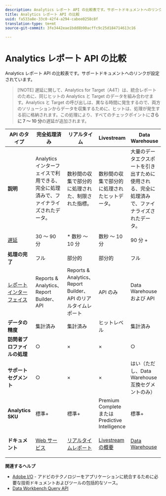 ```yaml
---
description: Analytics レポート API の比較表です。サポートドキュメントへのリンクが設定されています。
title: Analytics レポート API の比較
uuid: fa533a8e-33c0-42f4-a294-cabee0258c8f
translation-type: tm+mt
source-git-commit: 3fe3442eae1bdd8b90acffc9c25d184714613c16

---
```



# Analytics レポート API の比較

Analytics レポート API の比較表です。サポートドキュメントへのリンクが設定されています。

>[!NOTE] 遅延に関して、Analytics for Target（A4T）は、統合レポートのために、同じヒットの Analytics と Target のデータを組み合わせます。Analytics と Target の呼び出しは、異なる時間に発生するので、両方のソリューションからデータを収集するために、ヒットは、処理が発生する前に格納されます。この処理により、すべてのチェックポイントに&#x200B;**さらに 7 ～ 10 分**&#x200B;の遅延が追加されます。

<table id="table_7AF4FD678D494063ADF459B3CBC3EF3F"> 
 <thead> 
  <tr> 
   <th colname="col1" class="entry"> API のタイプ </th> 
   <th colname="col2" class="entry"> 完全処理済み </th> 
   <th colname="col3" class="entry"> リアルタイム </th> 
   <th colname="col4" class="entry"> Livestream </th> 
   <th colname="col5" class="entry"> Data Warehouse </th> 
  </tr> 
 </thead>
 <tbody> 
  <tr> 
   <td colname="col1"> <b>説明</b> </td> 
   <td colname="col2"> Analytics インターフェイスで利用できる、完全に処理済みで、ファイナライズされたデータ。 </td> 
   <td colname="col3"> 数秒間の収集で部分的に処理された、制限された指標。 </td> 
   <td colname="col4"> 数秒間の収集で部分的に処理されたヒットデータ。 </td> 
   <td colname="col5"> 大量のデータエクスポートを引き出すために使用される、完全に処理済みで、ファイナライズされたデータ。 </td> 
  </tr> 
  <tr> 
   <td colname="col1"> <p><a href="https://docs.adobe.com/content/help/en/analytics/technotes/latency.html"  > 遅延</a> </p> </td> 
   <td colname="col2"> 30 ～ 90 分 </td> 
   <td colname="col3"> * 数秒 ～ 10 分 </td> 
   <td colname="col4"> 数秒 ～ 10 分 </td> 
   <td colname="col5"> 90 分 + </td> 
  </tr> 
  <tr> 
   <td colname="col1"> <b>処理の完了</b> </td> 
   <td colname="col2"> フル </td> 
   <td colname="col3"> 部分的 </td> 
   <td colname="col4"> 部分的 </td> 
   <td colname="col5"> フル </td> 
  </tr> 
  <tr> 
   <td colname="col1"> <a href="https://docs.adobe.com/content/help/ja-JP/analytics/landing/home.html"  > レポートインターフェイス</a> </td> 
   <td colname="col2"> Reports &amp; Analytics、Report Builder、API </td> 
   <td colname="col3"> Reports &amp; Analytics、Report Builder、API のリアルタイムレポート </td> 
   <td colname="col4"> API のみ </td> 
   <td colname="col5"> Data Warehouse および API </td> 
  </tr> 
  <tr> 
   <td colname="col1"> <b>データの精度</b> </td> 
   <td colname="col2"> 集計済み </td> 
   <td colname="col3"> 集計済み </td> 
   <td colname="col4"> ヒットレベル </td> 
   <td colname="col5"> 集計済み </td> 
  </tr> 
  <tr> 
   <td colname="col1"> <b>訪問者プロファイルの処理</b> </td> 
   <td colname="col2"> ○ </td> 
   <td colname="col3"> × </td> 
   <td colname="col4"> × </td> 
   <td colname="col5"> ○ </td> 
  </tr> 
  <tr> 
   <td colname="col1"> <b>サポートセグメント</b> </td> 
   <td colname="col2"> ○ </td> 
   <td colname="col3"> × </td> 
   <td colname="col4"> × </td> 
   <td colname="col5"> はい（ただし、Data Warehouse 互換セグメントのみ） </td> 
  </tr> 
  <tr> 
   <td colname="col1"> <b>Analytics SKU</b> </td> 
   <td colname="col2"> 標準+ </td> 
   <td colname="col3"> 標準+ </td> 
   <td colname="col4"> Premium Complete または Predictive Intelligence </td> 
   <td colname="col5"> 標準+ </td> 
  </tr> 
  <tr> 
   <td colname="col1"> <b>ドキュメント</b> </td> 
   <td colname="col2"> <p> <a href="https://marketing.adobe.com/developer/documentation/analytics-reporting-1-4/get-started%E2%80%8B"  > Web サービス</a> </p> </td> 
   <td colname="col3"> <p> <a href="https://marketing.adobe.com/developer/documentation/analytics-reporting-1-4/real-time"  > リアルタイムレポート</a> </p> </td> 
   <td colname="col4"> <p> <a href="https://marketing.adobe.com/developer/documentation/analytics-live-stream/overview-1%E2%80%8B"  > Livestream の概要</a> </p> </td> 
   <td colname="col5"> <p><a href="https://docs.adobe.com/content/help/ja-JP/analytics/export/data-warehouse/data-warehouse.html"  > Data Warehouse</a> </p> </td> 
  </tr> 
 </tbody> 
</table>

**関連するヘルプ**

* [Adobe I/O](https://www.adobe.io/) - アドビのテクノロジーをアプリケーションに統合するために必要な技術ドキュメントおよびツールの包括的なソース。
* [Data Workbench Query API](https://marketing.adobe.com/developer/documentation/data-workbench-query-api/c-ins-qry-api)

